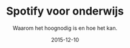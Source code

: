 ---
layout:     post
title:      "Spotify voor onderwijs"
subtitle:   "Waarom het hoognodig is en hoe het kan."
date:       2015-12-10
header-img: "img/"
published: true
---